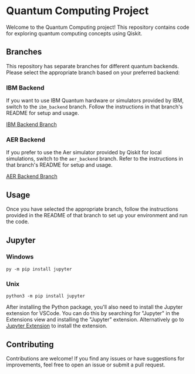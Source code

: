 # Quantum Computing Project

Welcome to the Quantum Computing project! This repository contains code for exploring quantum computing concepts using Qiskit.

## Branches

This repository has separate branches for different quantum backends. Please select the appropriate branch based on your preferred backend:

### IBM Backend

If you want to use IBM Quantum hardware or simulators provided by IBM, switch to the `ibm_backend` branch. Follow the instructions in that branch's README for setup and usage.

[IBM Backend Branch](https://github.com/LowkeyCoding/QuantumSetup/tree/ibm_backend)

### AER Backend

If you prefer to use the Aer simulator provided by Qiskit for local simulations, switch to the `aer_backend` branch. Refer to the instructions in that branch's README for setup and usage.

[AER Backend Branch](https://github.com/LowkeyCoding/QuantumSetup/tree/aer_backend)

## Usage

Once you have selected the appropriate branch, follow the instructions provided in the README of that branch to set up your environment and run the code.

## Jupyter

### Windows
```
py -m pip install jupyter
```
### Unix
```
python3 -m pip install jupyter
```
After installing the Python package, you'll also need to install the Jupyter extension for VSCode. You can do this by searching for "Jupyter" in the Extensions view and installing the "Jupyter" extension. Alternatively go to [Jupyter Extension](https://marketplace.visualstudio.com/items?itemName=ms-toolsai.jupyter) to install the extension.

## Contributing

Contributions are welcome! If you find any issues or have suggestions for improvements, feel free to open an issue or submit a pull request.
